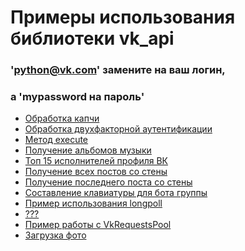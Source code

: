 Примеры использования библиотеки vk_api
======
### 'python@vk.com' замените на ваш логин,
### а 'mypassword на пароль'
* [Обработка капчи](./captcha_handle.py)
* [Обработка двухфакторной аутентификации](./two_factor_auth.py)
* [Метод execute](./execute_functions.py)
* [Получение альбомов музыки](./get_album_audio.py)
* [Топ 15 исполнителей профиля ВК](./get_all_audio.py)
* [Получение всех постов со стены](./get_full_wall.py)
* [Получение последнего поста со стены](./simple_example.py)
* [Составление клавиатуры для бота группы](./keyboard.py)
* [Пример использования longpoll](./longpoll.py)
* [???](./proxies_timeout_retries.py)
* [Пример работы с VkRequestsPool](./requests_pool.py)
* [Загрузка фото](./upload_photo.py)

